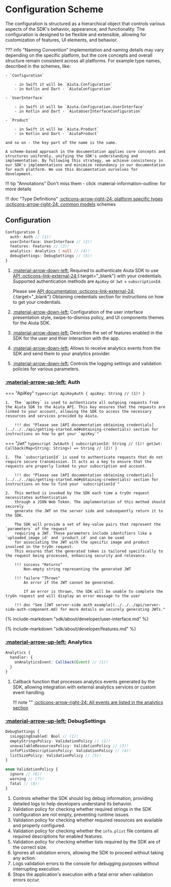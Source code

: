 # Configuration Scheme

The configuration is structured as a hierarchical object that controls various aspects of the SDK's behavior, appearance, and functionality. The configuration is designed to be flexible and extensible, allowing for customization of features, UI elements, and behavior.

??? info "Naming Convention"
    Implementation and naming details may vary depending on the specific platform, but the core concepts and overall structure remain consistent across all platforms.
    For example type names, described in the schemes, like: 

    - `Configuration`

        - in Swift it will be `Aiuta.Configuration`
        - in Kotlin and Dart - `AiutaConfiguration`

    - `UserInterface`

        - in Swift it will be `Aiuta.Configuration.UserInterface`
        - in Kotlin and Dart - `AiutaUserInterfaceConfiguration`

    - `Product`

        - in Swift it will be `Aiuta.Product`
        - in Kotlin and Dart - `AiutaProduct`

    and so on - the key part of the name is the same.

    A scheme-based approach in the documentation applies core concepts and structures uniformly, unifying the SDK's understanding and implementation. By following this strategy, we achieve consistency in our SDK's implementations and minimize redundancy in our documentation for each platform. We use this documentation ourselves for development.

!!! tip "Annotations"
    Don't miss them - click :material-information-outline: for more details

!!! doc "Type Definitions"
    [:octicons-arrow-right-24: platform specific types](platform-types.md)<br>
    [:octicons-arrow-right-24: common models](common-models.md) schemes


## Configuration

```typescript
Configuration {
  auth: Auth // (1)!
  userInterface: UserInterface // (2)!
  features: Features // (3)!
  analytics: Analytics | null // (4)!
  debugSettings: DebugSettings // (5)!
}
```

1.  [:material-arrow-down-left:](#auth) Required to authenticate Aiuta SDK to use [API :octicons-link-external-24:](https://developer.aiuta.com/products/digital-try-on/documentation){:target="_blank"} with your credentials. Supported authentication methods are `ApiKey` or `Jwt` + `subscriptionId`. 

    Please see [API documentation :octicons-link-external-24:](https://developer.aiuta.com/docs/start){:target="_blank"} Obtaining credentials section for instructions on how to get your credentials.

2. [:material-arrow-down-left:](#user-interface) Configuration of the user interface presentation style, swipe-to-dismiss policy, and UI components themes for the Aiuta SDK.

3. [:material-arrow-down-left:](#features) Describes the set of features enabled in the SDK for the user and thier interaction with the app.

4. [:material-arrow-down-left:](#analytics) Allows to receive analytics events from the SDK and send them to your analytics provider.

5. [:material-arrow-down-left:](#debugsettings) Controls the logging settings and validation policies for various parameters.


### [:material-arrow-up-left:](#configuration) Auth

=== "ApiKey"
    ```typescript
    ApiKeyAuth {
      apiKey: String // (1)!
    }
    ```

    1.  The `apiKey` is used to authenticate all outgoing requests from the Aiuta SDK to the Aiuta API. This key ensures that the requests are linked to your account, allowing the SDK to access the necessary resources and services provided by Aiuta. 
    
        !!! doc "Please see [API documentation obtaining credentials](../../../api/getting-started.md#obtaining-credentials) section for instructions on how to get your `apiKey`"
    
  
=== "Jwt"
    ```typescript
    JwtAuth {
      subscriptionId: String // (1)!
      getJwt: Callback(Map<String: String>) => String // (2)!
    }
    ```

    1.  The `subscriptionId` is used to authenticate requests that do not require secure transmission. It acts as a key to ensure that the requests are properly linked to your subscription and account.

        !!! doc "Please see [API documentation obtaining credentials](../../../api/getting-started.md#obtaining-credentials) section for instructions on how to find your `subscriptionId`"
        
    2.  This method is invoked by the SDK each time a tryOn request necessitates authentication
        through a JSON Web Token. The implementation of this method should securely
        generate the JWT on the server side and subsequently return it to the SDK.

        The SDK will provide a set of key-value pairs that represent the `parameters` of the request
        requiring a JWT. These parameters include identifiers like a `uploaded_image_id` and `product_id` and can be used 
        for associating the JWT with the specific image and product involved in the tryOn request. 
        This ensures that the generated token is tailored specifically to the request being processed, enhancing security and relevance.

        !!! success "Returns"
            Non-empty string representing the generated JWT

        !!! failure "Throws"
            An error if the JWT cannot be generated. 
            
            If an error is thrown, the SDK will be unable to complete the tryOn request and will display an error message to the user

        !!! doc "See [JWT server-side auth example](../../../api/server-side-auth-component.md) for more details on securely generating JWTs."



<!-- User Interface -->
{% include-markdown "sdk/about/developer/user-interface.md" %}



<!-- Feature -->
{% include-markdown "sdk/about/developer/features.md" %}



### [:material-arrow-up-left:](#configuration) Analytics
```typescript
Analytics {
  handler: {
    onAnalyticsEvent: Callback(Event) // (1)!
  }
}
```

1.  Callback function that processes analytics events generated by the SDK, allowing integration with external analytics services or custom event handling.

    !!! note ""
        [:octicons-arrow-right-24: All events are listed in the analytics section](../../about/analytics/analytics.md)



### [:material-arrow-up-left:](#configuration) DebugSettings
```typescript
DebugSettings {
  isLoggingEnabled: Bool // (1)!
  emptyStringsPolicy: ValidationPolicy // (2)!
  unavailableResourcesPolicy: ValidationPolicy // (3)!
  infoPlistDescriptionsPolicy: ValidationPolicy // (4)!
  listSizePolicy: ValidationPolicy // (5)!
}

enum ValidationPolicy {
  ignore // (6)!
  warning // (7)!
  fatal // (8)!
}
```

1.  Controls whether the SDK should log debug information, providing detailed logs to help developers understand its behavior.
2.  Validation policy for checking whether required strings in the SDK configuration are not empty, preventing runtime issues.
3.  Validation policy for checking whether required resources are available and properly configured.
4.  Validation policy for checking whether the `info.plist` file contains all required descriptions for enabled features.
5.  Validation policy for checking whether lists required by the SDK are of the correct size.
6.  Ignores all validation errors, allowing the SDK to proceed without taking any action.
7.  Logs validation errors to the console for debugging purposes without interrupting execution.
8.  Stops the application's execution with a fatal error when validation errors occur.
